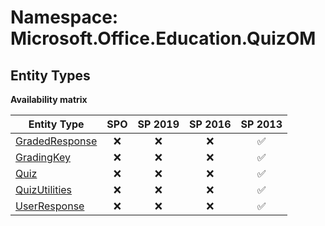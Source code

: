 # Namespace: Microsoft.Office.Education.QuizOM

## Entity Types

**Availability matrix**

Entity Type | SPO | SP 2019 | SP 2016 | SP 2013
----------|:---:|:-------:|:-------:|:-------:
[GradedResponse](./EntityTypes/GradedResponse.md) | ❌ | ❌ | ❌ | ✅
[GradingKey](./EntityTypes/GradingKey.md) | ❌ | ❌ | ❌ | ✅
[Quiz](./EntityTypes/Quiz.md) | ❌ | ❌ | ❌ | ✅
[QuizUtilities](./EntityTypes/QuizUtilities.md) | ❌ | ❌ | ❌ | ✅
[UserResponse](./EntityTypes/UserResponse.md) | ❌ | ❌ | ❌ | ✅